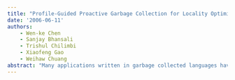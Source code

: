```yaml
---
title: "Profile-Guided Proactive Garbage Collection for Locality Optimization"
date: '2006-06-11'
authors: 
    - Wen-ke Chen
    - Sanjay Bhansali
    - Trishul Chilimbi
    - Xiaofeng Gao
    - Weihaw Chuang
abstract: "Many applications written in garbage collected languages have large dynamic working sets and poor data locality. We present a new system for continuously improving program data locality at run time with low overhead. Our system proactively reorganizes the heap by leveraging the garbage collector and uses profile information collected through a low-overhead mechanism to guide the reorganization at run time. The key contributions include making a case that garbage collection should be viewed as a proactive technique for improving data locality by triggering garbage collection for locality optimization independently of normal garbage collection for space, combining page and cache locality optimization in the same system, and demonstrating that sampling provides sufficiently detailed data access information to guide both page and cache locality optimization with low runtime overhead. We present experimental results obtained by modifying a commercial, state-of-the-art garbage collector to support our claims. Independently triggering garbage collection for locality optimization significantly improved optimizations benefits. Combining page and cache locality optimizations in the same system provided larger average execution time improvements (17%) than either alone (page 8%, cache 7%). Finally, using sampling limited profiling overhead to less than 3%, on average."
---
```


